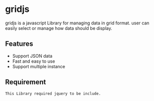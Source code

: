 # gridjs

gridjs is a javascript Library for managing data in grid format.
user can easily select or manage how data should be display.

## Features

- Support JSON data
- Fast and easy to use
- Support multiple instance

## Requirement

```bash
This Library required jquery to be include.
```